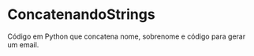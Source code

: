 # ConcatenandoStrings
 Código em Python que concatena nome, sobrenome e código para gerar um email.
